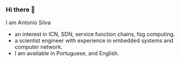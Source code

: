 ### Hi there 👋

I am Antonio Silva

- an interest in ICN, SDN, service function chains, fog computing.
- a scientist engineer with experience in embedded systems and computer network.
- I am available in Portuguese, and English.

<!--
**aassilva/aassilva** is a ✨ _special_ ✨ repository because its `README.md` (this file) appears on your GitHub profile.

Here are some ideas to get you started:

- 🔭 I’m currently working on ...
- 🌱 I’m currently learning ...
- 👯 I’m looking to collaborate on ...
- 🤔 I’m looking for help with ...
- 💬 Ask me about ...
- 📫 How to reach me: ...
- 😄 Pronouns: ...
- ⚡ Fun fact: ...
-->
